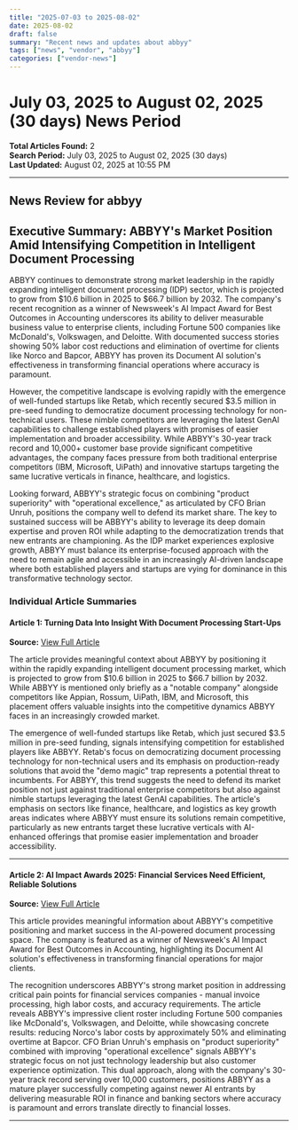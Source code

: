 ```yaml
---
title: "2025-07-03 to 2025-08-02"
date: 2025-08-02
draft: false
summary: "Recent news and updates about abbyy"
tags: ["news", "vendor", "abbyy"]
categories: ["vendor-news"]
---
```


# July 03, 2025 to August 02, 2025 (30 days) News Period 

**Total Articles Found:** 2  
**Search Period:** July 03, 2025 to August 02, 2025 (30 days)  
**Last Updated:** August 02, 2025 at 10:55 PM

---

## News Review for abbyy

## Executive Summary: ABBYY's Market Position Amid Intensifying Competition in Intelligent Document Processing

ABBYY continues to demonstrate strong market leadership in the rapidly expanding intelligent document processing (IDP) sector, which is projected to grow from $10.6 billion in 2025 to $66.7 billion by 2032. The company's recent recognition as a winner of Newsweek's AI Impact Award for Best Outcomes in Accounting underscores its ability to deliver measurable business value to enterprise clients, including Fortune 500 companies like McDonald's, Volkswagen, and Deloitte. With documented success stories showing 50% labor cost reductions and elimination of overtime for clients like Norco and Bapcor, ABBYY has proven its Document AI solution's effectiveness in transforming financial operations where accuracy is paramount.

However, the competitive landscape is evolving rapidly with the emergence of well-funded startups like Retab, which recently secured $3.5 million in pre-seed funding to democratize document processing technology for non-technical users. These nimble competitors are leveraging the latest GenAI capabilities to challenge established players with promises of easier implementation and broader accessibility. While ABBYY's 30-year track record and 10,000+ customer base provide significant competitive advantages, the company faces pressure from both traditional enterprise competitors (IBM, Microsoft, UiPath) and innovative startups targeting the same lucrative verticals in finance, healthcare, and logistics.

Looking forward, ABBYY's strategic focus on combining "product superiority" with "operational excellence," as articulated by CFO Brian Unruh, positions the company well to defend its market share. The key to sustained success will be ABBYY's ability to leverage its deep domain expertise and proven ROI while adapting to the democratization trends that new entrants are championing. As the IDP market experiences explosive growth, ABBYY must balance its enterprise-focused approach with the need to remain agile and accessible in an increasingly AI-driven landscape where both established players and startups are vying for dominance in this transformative technology sector.

### Individual Article Summaries

#### Article 1: Turning Data Into Insight With Document Processing Start-Ups

**Source:** [View Full Article](https://www.forbes.com/sites/davidprosser/2025/07/30/turning-data-into-insight-with-document-processing-start-ups/)

The article provides meaningful context about ABBYY by positioning it within the rapidly expanding intelligent document processing market, which is projected to grow from $10.6 billion in 2025 to $66.7 billion by 2032. While ABBYY is mentioned only briefly as a "notable company" alongside competitors like Appian, Rossum, UiPath, IBM, and Microsoft, this placement offers valuable insights into the competitive dynamics ABBYY faces in an increasingly crowded market.

The emergence of well-funded startups like Retab, which just secured $3.5 million in pre-seed funding, signals intensifying competition for established players like ABBYY. Retab's focus on democratizing document processing technology for non-technical users and its emphasis on production-ready solutions that avoid the "demo magic" trap represents a potential threat to incumbents. For ABBYY, this trend suggests the need to defend its market position not just against traditional enterprise competitors but also against nimble startups leveraging the latest GenAI capabilities. The article's emphasis on sectors like finance, healthcare, and logistics as key growth areas indicates where ABBYY must ensure its solutions remain competitive, particularly as new entrants target these lucrative verticals with AI-enhanced offerings that promise easier implementation and broader accessibility.

---

#### Article 2: AI Impact Awards 2025: Financial Services Need Efficient, Reliable Solutions

**Source:** [View Full Article](https://www.newsweek.com/nw-ai/ai-impact-awards-2025-finance-2087590)

This article provides meaningful information about ABBYY's competitive positioning and market success in the AI-powered document processing space. The company is featured as a winner of Newsweek's AI Impact Award for Best Outcomes in Accounting, highlighting its Document AI solution's effectiveness in transforming financial operations for major clients.

The recognition underscores ABBYY's strong market position in addressing critical pain points for financial services companies - manual invoice processing, high labor costs, and accuracy requirements. The article reveals ABBYY's impressive client roster including Fortune 500 companies like McDonald's, Volkswagen, and Deloitte, while showcasing concrete results: reducing Norco's labor costs by approximately 50% and eliminating overtime at Bapcor. CFO Brian Unruh's emphasis on "product superiority" combined with improving "operational excellence" signals ABBYY's strategic focus on not just technology leadership but also customer experience optimization. This dual approach, along with the company's 30-year track record serving over 10,000 customers, positions ABBYY as a mature player successfully competing against newer AI entrants by delivering measurable ROI in finance and banking sectors where accuracy is paramount and errors translate directly to financial losses.



---

